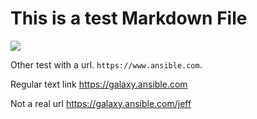 # This is a test Markdown File

![](https://www.google.com)

Other test with a url. `https://www.ansible.com`.

Regular text link https://galaxy.ansible.com

Not a real url https://galaxy.ansible.com/jeff